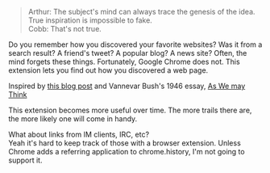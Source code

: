 > Arthur: The subject's mind can always trace the genesis of the idea. True inspiration is impossible to fake.  
> Cobb: That's not true.

Do you remember how you discovered your favorite websites? Was it from a search result? A friend's tweet? A popular blog? A news site? Often, the mind forgets these things. Fortunately, Google Chrome does not. This extension lets you find out how you discovered a web page.

Inspired by [this blog post](http://www.collisiondetection.net/mt/archives/2011/09/how_did_you_fin.php "How did you find my site?") and Vannevar Bush's 1946 essay, [As We may Think](http://www.theatlantic.com/magazine/archive/1945/07/as-we-may-think/3881/1/?single_page=true "As We May Think")

This extension becomes more useful over time. The more trails there are, the more likely one will come in handy.

What about links from IM clients, IRC, etc?  
Yeah it's hard to keep track of those with a browser extension. Unless Chrome adds a referring application to chrome.history, I'm not going to support it.
